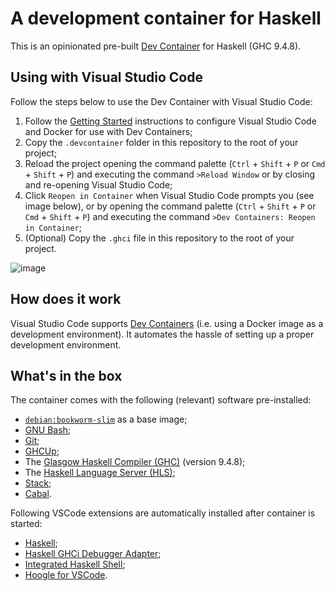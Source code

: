 # A development container for Haskell

This is an opinionated pre-built [Dev Container](https://containers.dev) for Haskell (GHC 9.4.8).

## Using with Visual Studio Code

Follow the steps below to use the Dev Container with Visual Studio Code:

1. Follow the [Getting Started](https://code.visualstudio.com/docs/remote/containers#_getting-started) instructions to configure Visual Studio Code and Docker for use with Dev Containers;
2. Copy the `.devcontainer` folder in this repository to the root of your project;
3. Reload the project opening the command palette (`Ctrl` + `Shift` + `P` or `Cmd` + `Shift` + `P`) and executing the command `>Reload Window` or by closing and re-opening Visual Studio Code;
4. Click `Reopen in Container` when Visual Studio Code prompts you (see image below), or by opening the command palette (`Ctrl` + `Shift` + `P` or `Cmd` + `Shift` + `P`) and executing the command `>Dev Containers: Reopen in Container`;
5. (Optional) Copy the `.ghci` file in this repository to the root of your project.

![image](https://user-images.githubusercontent.com/601206/73298150-7bfac580-4215-11ea-81d3-a8fabab98e30.png)

## How does it work

Visual Studio Code supports [Dev Containers](https://code.visualstudio.com/docs/remote/containers) (i.e. using a Docker image as a development environment). It automates the hassle of setting up a proper development environment.

## What's in the box

The container comes with the following (relevant) software pre-installed:

* [`debian:bookworm-slim`](https://hub.docker.com/_/debian) as a base image;
* [GNU Bash](https://www.gnu.org/software/bash/);
* [Git](http://git-scm.com/docs/git-clean);
* [GHCUp](https://www.haskell.org/ghcup/);
* The [Glasgow Haskell Compiler (GHC)](https://www.haskell.org/ghc/) (version 9.4.8);
* The [Haskell Language Server (HLS)](https://github.com/haskell/haskell-language-server);
* [Stack](https://docs.haskellstack.org/en/stable/);
* [Cabal](https://www.haskell.org/cabal/).

Following VSCode extensions are automatically installed after container is started:

- [Haskell](https://marketplace.visualstudio.com/items?itemName=haskell.haskell);
- [Haskell GHCi Debugger Adapter](https://marketplace.visualstudio.com/items?itemName=phoityne.phoityne-vscode);
- [Integrated Haskell Shell](https://marketplace.visualstudio.com/items?itemName=eriksik2.vscode-ghci);
- [Hoogle for VSCode](https://marketplace.visualstudio.com/items?itemName=jcanero.hoogle-vscode).
